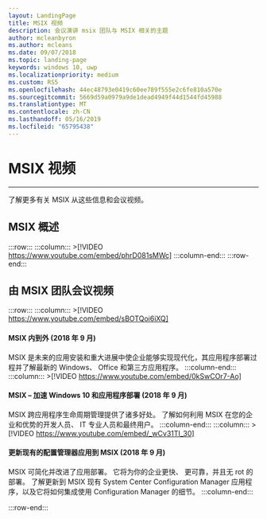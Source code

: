 ```yaml
---
layout: LandingPage
title: MSIX 视频
description: 会议演讲 msix 团队与 MSIX 相关的主题
author: mcleanbyron
ms.author: mcleans
ms.date: 09/07/2018
ms.topic: landing-page
keywords: windows 10, uwp
ms.localizationpriority: medium
ms.custom: RS5
ms.openlocfilehash: 44ec48793e0419c60ee789f555e2c6fe810a570e
ms.sourcegitcommit: 5669d59a0979a9de1dead4949f44d1544fd45988
ms.translationtype: MT
ms.contentlocale: zh-CN
ms.lasthandoff: 05/16/2019
ms.locfileid: "65795438"
---
```

# <a name="msix-videos"></a>MSIX 视频
***

了解更多有关 MSIX 从这些信息和会议视频。

## <a name="msix-overview"></a>MSIX 概述
 :::row:::
    :::column:::
        >[!VIDEO https://www.youtube.com/embed/phrD081sMWc]
    :::column-end:::
:::row-end:::


## <a name="conference-videos-by-the-msix-team"></a>由 MSIX 团队会议视频
:::row:::
    :::column:::
    >[!VIDEO https://www.youtube.com/embed/sBOTQoi6iXQ]
#### <a name="msix-inside-and-out-sept-2018"></a>MSIX 内到外 (2018 年 9 月)
MSIX 是未来的应用安装和重大进展中使企业能够实现现代化，其应用程序部署过程并了解最新的 Windows、 Office 和第三方应用程序。
    :::column-end:::
    :::column:::
    >[!VIDEO https://www.youtube.com/embed/0kSwCOr7-Ao]
#### <a name="msix--accelerating-windows-10-and-app-deployment-sept-2018"></a>MSIX – 加速 Windows 10 和应用程序部署 (2018 年 9 月)
MSIX 跨应用程序生命周期管理提供了诸多好处。 了解如何利用 MSIX 在您的企业和优势的开发人员、 IT 专业人员和最终用户。
    :::column-end:::
    :::column:::
    >[!VIDEO https://www.youtube.com/embed/_wCv31TI_30]
#### <a name="updating-your-existing-configuration-manager-apps-to-msix-sept-2018"></a>更新现有的配置管理器应用到 MSIX (2018 年 9 月)
MSIX 可简化并改进了应用部署。 它将为你的企业更快、 更可靠，并且无 rot 的部署。 了解更新到 MSIX 现有 System Center Configuration Manager 应用程序，以及它将如何集成使用 Configuration Manager 的细节。
    :::column-end:::


:::row-end:::
